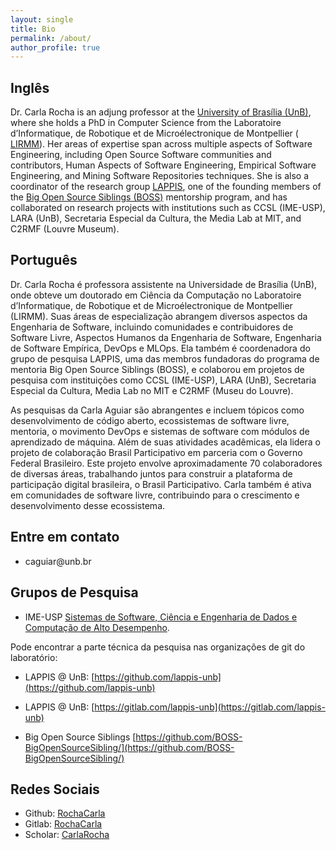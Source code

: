 ```yaml
---
layout: single
title: Bio
permalink: /about/
author_profile: true
---
```


## Inglês

Dr. Carla Rocha is an adjung professor at the [University of Brasília (UnB)](www.unb.br), where she holds a PhD in Computer Science from the  Laboratoire d’Informatique, de Robotique et de Microélectronique de Montpellier ( [LIRMM](http://lirmm.fr)). Her areas of expertise span across multiple aspects of Software Engineering, including Open Source Software communities and contributors, Human Aspects of Software Engineering, Empirical Software Engineering, and Mining Software Repositories techniques. She is also a coordinator of the research group [LAPPIS](https://github.com/lappis-unb), one of the founding members of the  [Big Open Source Siblings (BOSS)](https://github.com/BOSS-BigOpenSourceSibling/) mentorship program, and has collaborated on research projects with institutions such as CCSL (IME-USP), LARA (UnB), Secretaria Especial da Cultura, the Media Lab at MIT, and C2RMF (Louvre Museum).

## Português

Dr. Carla Rocha é professora assistente na Universidade de Brasília (UnB), onde obteve um doutorado em Ciência da Computação no Laboratoire d’Informatique, de Robotique et de Microélectronique de Montpellier (LIRMM). Suas áreas de especialização abrangem diversos aspectos da Engenharia de Software, incluindo comunidades e contribuidores de Software Livre, Aspectos Humanos da Engenharia de Software, Engenharia de Software Empírica, DevOps e MLOps. Ela também é coordenadora do grupo de pesquisa LAPPIS, uma das membros fundadoras do programa de mentoria Big Open Source Siblings (BOSS), e colaborou em projetos de pesquisa com instituições como CCSL (IME-USP), LARA (UnB), Secretaria Especial da Cultura, Media Lab no MIT e C2RMF (Museu do Louvre).

As pesquisas da Carla Aguiar são abrangentes e incluem tópicos como desenvolvimento de código aberto, ecossistemas de software livre, mentoria, o movimento DevOps e sistemas de software com módulos de aprendizado de máquina. Além de suas atividades acadêmicas, ela lidera o projeto de colaboração Brasil Participativo em parceria com o Governo Federal Brasileiro. Este projeto envolve aproximadamente 70 colaboradores de diversas áreas, trabalhando juntos para construir a plataforma de participação digital brasileira, o Brasil Participativo. Carla também é ativa em comunidades de software livre, contribuindo para o crescimento e desenvolvimento desse ecossistema.

## Entre em contato

- caguiar<span style="display:none">ignorethis</span>@unb.br


## Grupos de Pesquisa

- IME-USP [Sistemas de Software, Ciência e Engenharia de Dados e Computação de Alto Desempenho](http://dgp.cnpq.br/dgp/espelhogrupo/633486).

Pode encontrar a parte técnica da pesquisa nas organizações de git do laboratório:

- LAPPIS @ UnB: [https://github.com/lappis-unb](https://github.com/lappis-unb)

- LAPPIS @ UnB: [https://gitlab.com/lappis-unb](https://gitlab.com/lappis-unb)

- Big Open Source Siblings [https://github.com/BOSS-BigOpenSourceSibling/](https://github.com/BOSS-BigOpenSourceSibling/)


## Redes Sociais

- Github: [RochaCarla](https://github.com/RochaCarla)
- Gitlab: [RochaCarla](https://gitlab.com/RochaCarla)
- Scholar: [CarlaRocha](https://scholar.google.com/citations?user=_y8XHnAAAAAJ&hl=en)



